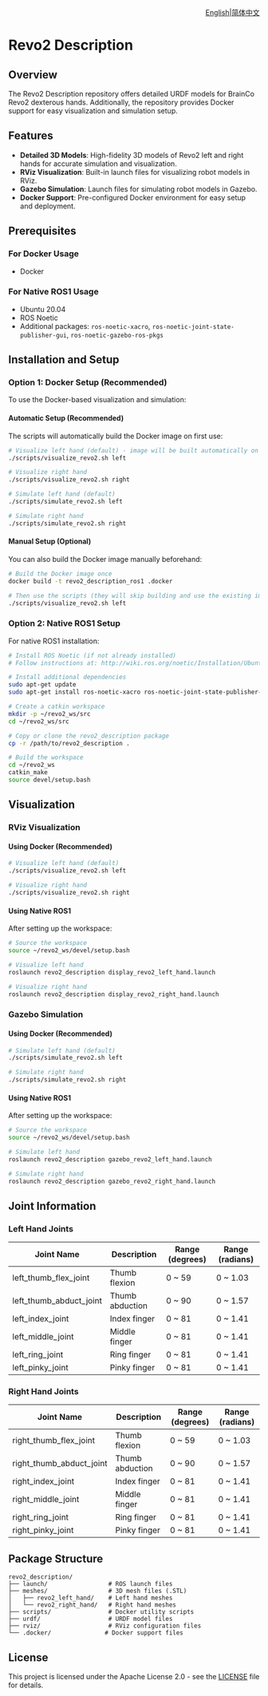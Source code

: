 <div align="right">

[English](README.md)|[简体中文](README_CN.md)

</div>

# Revo2 Description

## Overview

The Revo2 Description repository offers detailed URDF models for BrainCo Revo2 dexterous hands. Additionally, the repository provides Docker support for easy visualization and simulation setup.

## Features

- **Detailed 3D Models**: High-fidelity 3D models of Revo2 left and right hands for accurate simulation and visualization.
- **RViz Visualization**: Built-in launch files for visualizing robot models in RViz.
- **Gazebo Simulation**: Launch files for simulating robot models in Gazebo.
- **Docker Support**: Pre-configured Docker environment for easy setup and deployment.

## Prerequisites

### For Docker Usage
- Docker

### For Native ROS1 Usage
- Ubuntu 20.04
- ROS Noetic
- Additional packages: `ros-noetic-xacro`, `ros-noetic-joint-state-publisher-gui`, `ros-noetic-gazebo-ros-pkgs`

## Installation and Setup

### Option 1: Docker Setup (Recommended)

To use the Docker-based visualization and simulation:

#### Automatic Setup (Recommended)
The scripts will automatically build the Docker image on first use:

```bash
# Visualize left hand (default) - image will be built automatically on first run
./scripts/visualize_revo2.sh left

# Visualize right hand
./scripts/visualize_revo2.sh right

# Simulate left hand (default)
./scripts/simulate_revo2.sh left

# Simulate right hand
./scripts/simulate_revo2.sh right
```

#### Manual Setup (Optional)
You can also build the Docker image manually beforehand:

```bash
# Build the Docker image once
docker build -t revo2_description_ros1 .docker

# Then use the scripts (they will skip building and use the existing image)
./scripts/visualize_revo2.sh left
```

### Option 2: Native ROS1 Setup

For native ROS1 installation:

```bash
# Install ROS Noetic (if not already installed)
# Follow instructions at: http://wiki.ros.org/noetic/Installation/Ubuntu

# Install additional dependencies
sudo apt-get update
sudo apt-get install ros-noetic-xacro ros-noetic-joint-state-publisher-gui ros-noetic-gazebo-ros-pkgs

# Create a catkin workspace
mkdir -p ~/revo2_ws/src
cd ~/revo2_ws/src

# Copy or clone the revo2_description package
cp -r /path/to/revo2_description .

# Build the workspace
cd ~/revo2_ws
catkin_make
source devel/setup.bash
```

## Visualization

### RViz Visualization

#### Using Docker (Recommended)

```bash
# Visualize left hand (default)
./scripts/visualize_revo2.sh left

# Visualize right hand
./scripts/visualize_revo2.sh right
```

#### Using Native ROS1

After setting up the workspace:

```bash
# Source the workspace
source ~/revo2_ws/devel/setup.bash

# Visualize left hand
roslaunch revo2_description display_revo2_left_hand.launch

# Visualize right hand
roslaunch revo2_description display_revo2_right_hand.launch
```

### Gazebo Simulation

#### Using Docker (Recommended)

```bash
# Simulate left hand (default)
./scripts/simulate_revo2.sh left

# Simulate right hand
./scripts/simulate_revo2.sh right
```

#### Using Native ROS1

After setting up the workspace:

```bash
# Source the workspace
source ~/revo2_ws/devel/setup.bash

# Simulate left hand
roslaunch revo2_description gazebo_revo2_left_hand.launch

# Simulate right hand
roslaunch revo2_description gazebo_revo2_right_hand.launch
```

## Joint Information

### Left Hand Joints

| Joint Name | Description | Range (degrees) | Range (radians) |
|------------|-------------|-----------------|-----------------|
| left_thumb_flex_joint | Thumb flexion | 0 ~ 59 | 0 ~ 1.03 |
| left_thumb_abduct_joint | Thumb abduction | 0 ~ 90 | 0 ~ 1.57 |
| left_index_joint | Index finger | 0 ~ 81 | 0 ~ 1.41 |
| left_middle_joint | Middle finger | 0 ~ 81 | 0 ~ 1.41 |
| left_ring_joint | Ring finger | 0 ~ 81 | 0 ~ 1.41 |
| left_pinky_joint | Pinky finger | 0 ~ 81 | 0 ~ 1.41 |

### Right Hand Joints

| Joint Name | Description | Range (degrees) | Range (radians) |
|------------|-------------|-----------------|-----------------|
| right_thumb_flex_joint | Thumb flexion | 0 ~ 59 | 0 ~ 1.03 |
| right_thumb_abduct_joint | Thumb abduction | 0 ~ 90 | 0 ~ 1.57 |
| right_index_joint | Index finger | 0 ~ 81 | 0 ~ 1.41 |
| right_middle_joint | Middle finger | 0 ~ 81 | 0 ~ 1.41 |
| right_ring_joint | Ring finger | 0 ~ 81 | 0 ~ 1.41 |
| right_pinky_joint | Pinky finger | 0 ~ 81 | 0 ~ 1.41 |

## Package Structure

```
revo2_description/
├── launch/                 # ROS launch files
├── meshes/                 # 3D mesh files (.STL)
│   ├── revo2_left_hand/    # Left hand meshes
│   └── revo2_right_hand/   # Right hand meshes
├── scripts/                # Docker utility scripts
├── urdf/                   # URDF model files
├── rviz/                   # RViz configuration files
└── .docker/               # Docker support files
```

## License

This project is licensed under the Apache License 2.0 - see the [LICENSE](LICENSE) file for details.
